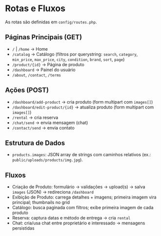 # Rotas e Fluxos

As rotas são definidas em `config/routes.php`.

## Páginas Principais (GET)
- `/` | `/home` → Home
- `/catalog` → Catálogo (filtros por querystring: `search`, `category`, `min_price`, `max_price`, `city`, `condition`, `brand`, `sort`, `page`)
- `/product/{id}` → Página de produto
- `/dashboard` → Painel do usuário
- `/about`, `/contact`, `/terms`

## Ações (POST)
- `/dashboard/add-product` → cria produto (form multipart com `images[]`)
- `/dashboard/edit-product/{id}` → atualiza produto (form multipart com `images[]`)
- `/rental` → cria reserva
- `/chat/send` → envia mensagem (chat)
- `/contact/send` → envia contato

## Estrutura de Dados
- `products.images`: JSON array de strings com caminhos relativos (ex.: `public/uploads/products/img.jpg`).

## Fluxos
- Criação de Produto: formulário → validações → upload(s) → salva `images` (JSON) → redireciona `/dashboard`
- Exibição de Produto: carrega detalhes + imagens; primeira imagem vira principal; thumbnails no grid
- Catálogo: busca paginada com filtros; exibe primeira imagem de cada produto
- Reserva: captura datas e método de entrega → cria `rental`
- Chat: cria/usa chat entre proprietário e interessado → mensagens persistidas
